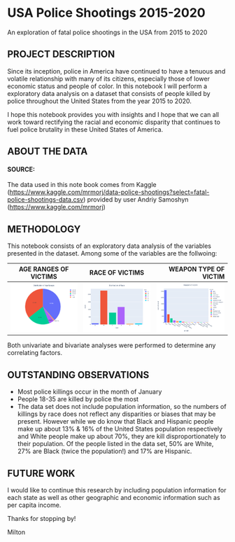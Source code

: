 # USA Police Shootings 2015-2020
An exploration of fatal police shootings in the USA from 2015 to 2020

## PROJECT DESCRIPTION
Since its inception, police in America have continued to have a tenuous and volatile relationship with many of its citizens, especially those of lower economic status and people of color. In this notebook I will perform a exploratory data analysis on a dataset that consists of people killed by police throughout the United States from the year 2015 to 2020.

I hope this notebook provides you with insights and I hope that we can all work toward rectifying the racial and economic disparity that continues to fuel police brutality in these United States of America.



## ABOUT THE DATA 

#### SOURCE: 
The data used in this note book comes from Kaggle (https://www.kaggle.com/mrmorj/data-police-shootings?select=fatal-police-shootings-data.csv)
provided by user Andriy Samoshyn (https://www.kaggle.com/mrmorj)



## METHODOLOGY

This notebook consists of an exploratory data analysis of the variables presented in the dataset. Among some of the variables are the follwoing:

| AGE RANGES OF VICTIMS   | RACE OF VICTIMS | WEAPON TYPE OF VICTIM |
| ------------- |:-------------:| -----:|
| ![alt text](police_ageranges.png)        | ![alt text](police_race.png)           | ![alt text](police_weapon.png)  |

Both univariate and bivariate analyses were performed to determine any correlating factors. 


## OUTSTANDING OBSERVATIONS

* Most police killings occur in the month of January
* People 18-35 are killed by police the most
* The data set does not include population information, so the numbers of killings by race does not reflect any disparities or biases that may be present. However while we do know that Black and Hispanic people make up about 13% & 16% of the United States population respectively and White people make up about 70%, they are kill disproportionately to their
population. Of the people listed in the data set, 50% are White, 27% are Black (twice the population!) and 17% are Hispanic.

## FUTURE WORK

I would like to continue this research by including population information for each state as well as other geographic and economic information such as per capita income.

Thanks for stopping by!

Milton
